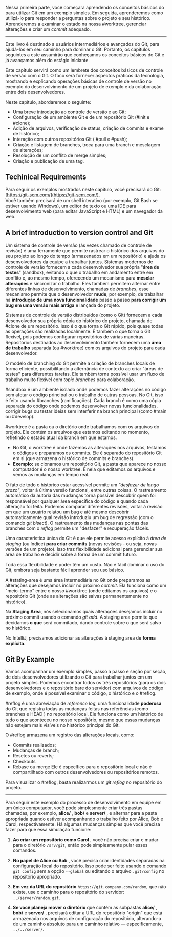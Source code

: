 Nessa primeira parte, você começara aprendendo os conceitos básicos do para utilizar Git em um exemplo simples. Em seguida, aprenderemos como utilizá-lo para responder a perguntas sobre o projeto e seu histórico. Aprenderemos a examinar o estado na nossa #worktree, gerenciar alterações e criar um *commit* adequado.

---
Este livro é destinado a usuários intermediários e avançados do Git, para ajudá-los em seu caminho para dominar o Git. Portanto, os capítulos seguintes a este assumirão que conheçamos os conceitos básicos do Git e já avançamos além do estágio iniciante.

Este capítulo servirá como um lembrete dos conceitos básicos de controle de versão com o Git. O foco será fornecer aspectos práticos da tecnologia, mostrando e explicando operações básicas de controle de versão no exemplo do desenvolvimento de um projeto de exemplo e da colaboração entre dois desenvolvedores.

Neste capítulo, abordaremos o seguinte:
- Uma breve introdução ao controle de versão e ao Git;
- Configuração de um ambiente Git e de um repositório Git (#init e #clone);
- Adição de arquivos, verificação de status, criação de commits e exame de histórico;
- Interação com outros repositórios Git ( #pull e #push);
- Criação e listagem de branches, troca para uma branch e mesclagem de alterações;
- Resolução de um conflito de merge simples;
- Criação e publicação de uma tag.

## Techinical Requirements
Para seguir os exemplos mostrados neste capítulo, você precisará do Git: [https://git-scm.com/](https://git-scm.com/).  
Você também precisará de um shell interativo (por exemplo, Git Bash se estiver usando Windows), um editor de texto ou uma IDE para desenvolvimento web (para editar JavaScript e HTML) e um navegador da web.

## A brief introduction to version control and Git
Um sistema de controle de versão (às vezes chamado de controle de revisão) é uma ferramente que permite rastrear o histórico dos arquivos do seu projeto ao longo do tempo (armazenados em um repositório) e ajuda os desenvolvedores da equipe a trabalhar juntos. Sistemas modernos de controle de versão fornecem a cada desenvolvedor sua própria "**área de testes**" (sandbox), evitando o que o trabalho em andamento entre em conflito e, ao mesmo tempo, oferecendo um mecanismo para **mesclar alterações** e sincronizar o trabalho. Eles também permitem alternar entre diferentes linhas de desenvolvimento, chamadas de *branches*, esse mecanismo permite que o desenvolvedor **mude**, por exemplo, de trabalhar na **introdução de uma nova funcionalidade** passo a passo **para corrigir um bug em uma versão mais antiga** e lançada do projeto. 

Sistemas de controle de versão distribuídos (como o Git) fornecem a cada desenvolvedor sua própria cópia do histórico do projeto, chamada de #clone de um repositório. Isso é o que torna o Git rápido, pois quase todas as operações são realizadas localmente. É também o que torna o Git flexível, pois podemos configurar repositórios de várias maneiras. Repositórios destinados ao desenvolvimento também fornecem uma **área de trabalho** separada (ou #worktree) com os arquivos do projeto para cada desenvolvedor. 

O modelo de branching do Git permite a criação de branches locais de forma eficiente, possibilitando a alternância de contexto ao criar "áreas de testes" para diferentes tarefas. Ele também torna possível usar um fluxo de trabalho muito flexível com *topic branches* para colaboração.

#sandbox é um ambiente isolado onde podemos fazer alterações no código sem afetar o código principal ou o trabalho de outras pessoas. No Git, isso é feito usando #branches (ramificações). Cada branch é como uma cópia separada do código onde podemos desenvolver novas funcionalidades, corrigir bugs ou testar ideias sem interferir na branch principal (como #main ou #develop).

#worktree é a pasta ou o diretório onde trabalhamos com os arquivos do projeto. Ele contém os arquivos que estamos editando no momento, refletindo o estado atual da branch em que estamos.

- No Git, o worktree é onde fazemos as alterações nos arquivos, testamos o códigos e preparamos os commits. Ele é separado do repositório Git em si (que armazena o histórico de commits e branches).
- **Exemplo:** se clonamos um repositório Git, a pasta que aparece no nosso computador é o nosso worktree. É nela que editamos os arquivos e vemos as mudanças em tempo real.

O fato de todo o histórico estar acessível permite um *"desfazer de longo prazo"*, voltar à última versão funcional, entre outras coisas. O rastreamento automático da autoria das mudanças torna possível descobrir quem foi responsável por qualquer área específica do código e quando cada alteração foi feita. Podemos comparar diferentes revisões, voltar à revisão em que um usuário relatou um bug e até mesmo descobrir automaticamente qual revisão introduziu um bug de regressão (com o comando *git bisect*). O rastreamento das mudanças nas pontas das branches com o *reflog* permite um "desfazer" e recuperação fáceis.

Uma característica única do Git é que ele permite acesso explícito à *área de staging* (ou índice) **para criar commits** (novas revisões - ou seja, novas versões de um projeto). Isso traz flexibilidade adicional para gerenciar sua área de trabalho e decidir sobre a forma de um commit futuro.

Toda essa flexibilidade e poder têm um custo. Não é fácil dominar o uso do Git, embora seja bastante fácil aprender seu uso básico. 

A #stating-area é uma área intermediária no Git onde preparamos as alterações que desejamos incluir no próximo *commit*. Ela funciona como um "meio-termo" entre o nosso #worktree (onde editamos os arquivos) e o repositório Git (onde as alterações são salvas permanentemente no histórico).

Na **Staging Area**, nós selecionamos quais alterações desejamos incluir no próximo commit usando o comando *git add*. A staging area permite que decidamos **o que** será commitado, dando controle sobre o que será salvo no histórico.

No IntelliJ, precisamos adicionar as alterações à staging area de **forma explícita**. 

## Git By Example
Vamos acompanhar um exemplo simples, passo a passo e seção por seção, de dois desenvolvedores utilizando o Git para trabalhar juntos em um projeto simples. Podemos encontrar todos os três repositórios (para os dois desenvolvedores e o repositório bare do servidor) com arquivos de código de exemplo, onde é possível examinar o código, o histórico e o #reflog.

#reflog é uma abreviação de *reference log*, uma funcionalidade **poderosa** do Git que registra todas as mudanças feitas nas referências (como branches e HEAD ) no repositório local. Ele funciona como um histórico de tudo o que aconteceu no nosso repositório, mesmo que essas mudanças não estejam mais visíveis no histórico principal do Git.

O #reflog armazena um registro das alterações locais, como:
- Commits realizados;
- Mudanças de branch;
- Resetes ou reverts;
- Checkouts
- Rebase ou merge
Ele é específico para o repositório local e não é compartilhado com outros desenvolvedores ou repositórios remotos. 

Para visualizar o #reflog, basta realizarmos um *git reflog* no repositório do projeto.

---
Para seguir este exemplo do processo de desenvolvimento em equipe em um único computador, você pode simplesmente criar três pastas chamadas, por exemplo, **alice/** , **bob/** e **server/** , e alternar para a pasta apropriada quando estiver acompanhando o trabalho feito por Alice, Bob e Carol, respectivamente.
Há algumas mudanças simples que você precisa fazer para que essa simulação funcione:

1. **Ao criar um repositório como Carol** , você não precisa criar e mudar para o diretório `/srv/git`, então pode simplesmente pular esses comandos.
    
2. **No papel de Alice ou Bob** , você precisa criar identidades separadas na configuração local do repositório. Isso pode ser feito usando o comando `git config` sem a opção `--global` ou editando o arquivo `.git/config` no repositório apropriado.
    
3. **Em vez da URL do repositório** `https://git.company.com/random`, que não existe, use o caminho para o repositório do servidor: `../server/random.git`.
    
4. **Se você planeja mover o diretório** que contém as subpastas **alice/** , **bob/** e **server/** , precisará editar a URL do repositório "origin" que está armazenada nos arquivos de configuração do repositório, alterando-a de um caminho absoluto para um caminho relativo — especificamente, `../../server/`.